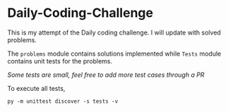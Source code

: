 # Daily-Coding-Challenge

This is my attempt of the Daily coding challenge. I will update with solved problems.

The `problems` module contains solutions implemented while `Tests` module contains unit tests for the problems.

_Some tests are small, feel free to add more test cases through a PR_

To execute all tests,

`py -m unittest discover -s tests -v`
